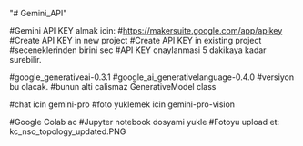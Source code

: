 "# Gemini_API" 

#Gemini API KEY almak icin:
#https://makersuite.google.com/app/apikey
#Create API KEY in new project
#Create API KEY in existing project
#seceneklerinden birini sec
#API KEY onaylanmasi 5 dakikaya kadar surebilir.

#google_generativeai-0.3.1
#google_ai_generativelanguage-0.4.0
#versiyon bu olacak.
#bunun alti calismaz GenerativeModel class

#chat icin gemini-pro
#foto yuklemek icin gemini-pro-vision

#Google Colab ac
#Jupyter notebook dosyami yukle
#Fotoyu upload et: kc_nso_topology_updated.PNG
